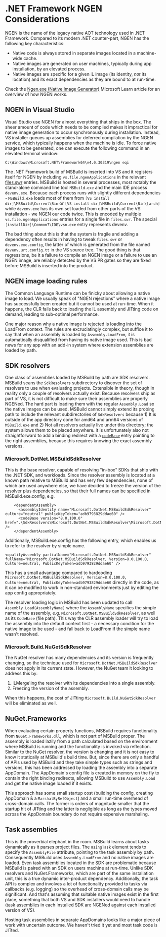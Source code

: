 # .NET Framework NGEN Considerations

NGEN is the name of the legacy native AOT technology used in .NET Framework. Compared to its modern .NET counter-part,
NGEN has the following key characteristics:
- Native code is always stored in separate images located in a machine-wide cache.
- Native images are generated on user machines, typically during app installation, by an elevated process.
- Native images are specific for a given IL image (its identity, *not* its location) and its exact dependencies as they are bound to at run-time.

Check the [Ngen.exe (Native Image Generator)](https://learn.microsoft.com/en-us/dotnet/framework/tools/ngen-exe-native-image-generator) Microsoft Learn article for an overview of how NGEN works.

## NGEN in Visual Studio

Visual Studio use NGEN for almost everything that ships in the box. The sheer amount of code which needs to be
compiled makes it impractical for native image generation to occur synchronously during installation. Instead,
VS installer queues up assemblies for deferred compilation by the NGEN service, which typically happens when the
machine is idle. To force native images to be generated, one can execute the following command in an elevated
terminal window:

```
C:\Windows\Microsoft.NET\Framework64\v4.0.30319\ngen eqi
```

The .NET Framework build of MSBuild is inserted into VS and it registers itself for NGEN by including `vs.file.ngenApplications`
in the relevant [files.swr](https://github.com/dotnet/msbuild/blob/main/src/Package/MSBuild.VSSetup/files.swr) entries. MSBuild
is hosted in several processes, most notably the stand-alone command line tool `MSBuild.exe` and the main IDE process `devenv.exe`.
Because each process runs with slightly different dependencies - `MSBuild.exe` loads most of them from `[VS install dir]\MSBuild\Current\Bin`
or `[VS install dir]\MSBuild\Current\Bin\[arch]` while `devenv.exe` has its own set loaded from other parts of the VS installation -
we NGEN our code twice. This is encoded by multiple `vs.file.ngenApplications` entries for a single file in `files.swr`.
The special `[installDir]\Common7\IDE\vsn.exe` entry represents devenv.

The bad thing about this is that the system is fragile and adding a dependency often results in having to tweak `files.swr` or
`devenv.exe.config`, the latter of which is generated from the file named `devenv.urt.config.tt` in the VS source tree. The good
thing is that regressions, be it a failure to compile an NGEN image or a failure to use an NGEN image, are reliably detected
by the VS PR gates so they are fixed before MSBuild is inserted into the product.

## NGEN image loading rules

The Common Language Runtime can be finicky about allowing a native image to load. We usually speak of "NGEN rejections" where a native
image has successfully been created but it cannot be used at run-time. When it happens, the CLR falls back to loading the IL assembly
and JITting code on demand, leading to sub-optimal performance.

One major reason why a native image is rejected is loading into the LoadFrom context. The rules are excruciatingly complex, but suffice
it to say that when an assembly is loaded by `Assembly.LoadFrom`, it is automatically disqualified from having its native image used.
This is bad news for any app with an add-in system where extension assemblies are loaded by path.

## SDK resolvers

One class of assemblies loaded by MSBuild by path are SDK resolvers. MSBuild scans the `SdkResolvers` subdirectory to discover
the set of resolvers to use when evaluating projects. Extensible in theory, though in reality only a couple of resolvers actually
exist. Because resolvers ship as part of VS, it is not difficult to make sure their assemblies are properly NGENed. The hard part is
loading them with the regular `Assembly.Load` so the native images can be used. MSBuild cannot simply extend its probing path to
include the relevant subdirectories of `SdkResolvers` because 1) It is outside of the app directory cone for amd64 and arm64 versions
of `MSBuild.exe` and 2) Not all resolvers actually live under this directory; the system allows them to be placed anywhere.
It is unfortunately also not straightforward to add a binding redirect with a [`codeBase`](https://learn.microsoft.com/en-us/dotnet/framework/configure-apps/file-schema/runtime/codebase-element)
entry pointing to the right assemblies, because this requires knowing the exact assembly versions. 

### Microsoft.DotNet.MSBuildSdkResolver

This is the base resolver, capable of resolving "in-box" SDKs that ship with the .NET SDK, and workloads. Since the resolver assembly
is located at a known path relative to MSBuild and has very few dependencies, none of which are used anywhere else, we have decided to
freeze the version of the resolver plus dependencies, so that their full names can be specified in MSBuild.exe.config, e.g.

```
    <dependentAssembly>
      <assemblyIdentity name="Microsoft.DotNet.MSBuildSdkResolver" culture="neutral" publicKeyToken="adb9793829ddae60" />
      <codeBase version="8.0.100.0" href=".\SdkResolvers\Microsoft.DotNet.MSBuildSdkResolver\Microsoft.DotNet.MSBuildSdkResolver.dll" />
    </dependentAssembly>
```

Additionally, MSBuild.exe.config has the following entry, which enables us to refer to the resolver by simple name.

```
<qualifyAssembly partialName="Microsoft.DotNet.MSBuildSdkResolver" fullName="Microsoft.DotNet.MSBuildSdkResolver, Version=8.0.100.0, Culture=neutral, PublicKeyToken=adb9793829ddae60" />
```

This has a small advantage compared to hardcoding `Microsoft.DotNet.MSBuildSdkResolver, Version=8.0.100.0, Culture=neutral, PublicKeyToken=adb9793829ddae60`
directly in the code, as it can be modified to work in non-standard environments just by editing the app config appropriately.

The resolver loading logic in MSBuild has been updated to call `Assembly.Load(AssemblyName)` where the `AssemblyName` specifies the
simple name of the assembly, e.g. `Microsoft.DotNet.MSBuildSdkResolver`, as well as its `CodeBase` (file path). This way the CLR assembly
loader will try to load the assembly into the default context first - a necessary condition for the native image to be used - and fall back
to LoadFrom if the simple name wasn't resolved.

### Microsoft.Build.NuGetSdkResolver

The NuGet resolver has many dependencies and its version is frequently changing, so the technique used for `Microsoft.DotNet.MSBuildSdkResolver`
does not apply in its current state. However, the NuGet team it looking to address this by:

1) ILMerge'ing the resolver with its dependencies into a single assembly.
2) Freezing the version of the assembly.

When this happens, the cost of JITting `Microsoft.Build.NuGetSdkResolver` will be eliminated as well.

## NuGet.Frameworks

When evaluating certain property functions, MSBuild requires functionality from `NuGet.Frameworks.dll`, which is not part of MSBuild proper.
The assembly is loaded lazily from a path calculated based on the environment where MSBuild is running and the functionality is invoked
via reflection. Similar to the NuGet resolver, the version is changing and it is not easy to know it statically at MSBuild's build time.
But, since there are only a handful of APIs used by MSBuild and they take simple types such as strings and versions, this has been
addressed by loading the assembly into a separate AppDomain. The AppDomain's config file is created in memory on the fly to contain the
right binding redirects, allowing MSBuild to use `Assembly.Load` and get the native image loaded if it exists.

This approach has some small startup cost (building the config, creating AppDomain & a `MarshalByRefObject`) and a small run-time overhead
of cross-domain calls. The former is orders of magnitude smaller that the startup hit of JITting and the latter is negligible as long as
the types moved across the AppDomain boundary do not require expensive marshaling.

## Task assemblies

This is the proverbial elephant in the room. MSBuild learns about tasks dynamically as it parses project files. The `UsingTask`
element tends to specify the `AssemblyFile` attribute, pointing to the task assembly by path. Consequently MSBuild uses
`Assembly.LoadFrom` and no native images are loaded. Even task assemblies located in the SDK are problematic because MSBuild is
paired with an SDK on users machine at run-time. Unlike SDK resolvers and NuGet.Frameworks, which are part of the same installation
unit, this is a true dynamic inter-product dependency. Additionally, the task API is complex and involves a lot of functionality
provided to tasks via callbacks (e.g. logging) so the overhead of cross-domain calls may be significant. And that's assuming that
suitable native images exist in the first place, something that both VS and SDK installers would need to handle (task assemblies
in each installed SDK are NGENed against each installed version of VS).

Hosting task assemblies in separate AppDomains looks like a major piece of work with uncertain outcome. We haven't tried it yet
and most task code is JITted.
